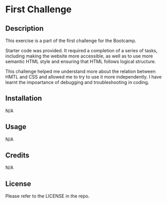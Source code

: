 # First Challenge

## Description

This exercise is a part of the first challenge for the Bootcamp. 

Starter code was provided. It required a completion of a series of tasks, including making the website more accessible, as well as to use more semantic HTML style and ensuring that HTML follows logical structure.

This challenge helped me understand more about the relation between HMTL and CSS and allowed me to try to use it more independently. I have learnt the impoartance of debugging and troubleshooting in coding. 

## Installation

N/A

## Usage

N/A 

## Credits

N/A

## License

Please refer to the LICENSE in the repo.